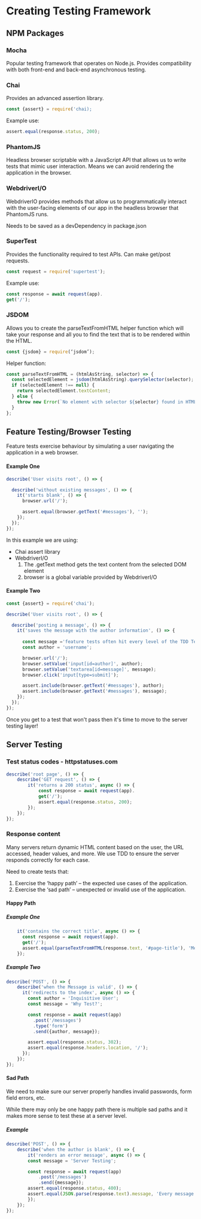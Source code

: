 # Creating Testing Framework

## NPM Packages

### Mocha 

Popular testing framework that operates on Node.js. Provides compatibility with both front-end and back-end asynchronous testing.

### Chai
Provides an advanced assertion library.

```javascript
const {assert} = require('chai);
```

Example use:

```javascript
assert.equal(response.status, 200);
```

### PhantomJS
Headless browser scriptable with a JavaScript API that allows us to write tests that mimic user interaction.
Means we can avoid rendering the application in the browser.

### WebdriverI/O

WebdriverIO provides methods that allow us to programmatically interact with the user-facing elements of our app in the headless browser that PhantomJS runs.

Needs to be saved as a devDependency in package.json

### SuperTest 
Provides the functionality required to test APIs. Can make get/post requests.

```javascript
const request = require('supertest');
```
Example use:

```javascript
const response = await request(app).
get('/');
```

### JSDOM 
Allows you to create the parseTextFromHTML helper function which will take your response and all you to find the text that is to be rendered within the HTML.

```javascript
const {jsdom} = require(‘jsdom’);
```

Helper function: 

```javascript
const parseTextFromHTML = (htmlAsString, selector) => {
  const selectedElement = jsdom(htmlAsString).querySelector(selector);
  if (selectedElement !== null) {
    return selectedElement.textContent;
  } else {
    throw new Error(`No element with selector ${selector} found in HTML string`);
  }
};
```

## Feature Testing/Browser Testing

Feature tests exercise behaviour by simulating a user navigating the application in a web browser.

#### Example One

```javascript
describe('User visits root', () => {

  describe('without existing messages', () => {
    it('starts blank', () => {
      browser.url('/');

      assert.equal(browser.getText('#messages'), '');
    });
  });
});
```

In this example we are using:
* Chai assert library
* WebdriverI/O
    1. The .getText method gets the text content from the selected DOM element
    2. browser is a global variable provided by WebdriverI/O

#### Example Two

```javascript
const {assert} = require('chai');

describe('User visits root', () => {

  describe('posting a message', () => {
    it('saves the message with the author information', () => {
      
      const message ='feature tests often hit every level of the TDD Testing Pyramid';
      const author = 'username';

      browser.url('/');
      browser.setValue('input[id=author]', author);
      browser.setValue('textarea[id=message]', message);
      browser.click('input[type=submit]');

      assert.include(browser.getText('#messages'), author);
      assert.include(browser.getText('#messages'), message);
    });
  });
});
```

Once you get to a test that won't pass then it's time to move to the server testing layer!

## Server Testing

### Test status codes - httpstatuses.com

```javascript
describe('root page', () => {
    describe('GET request', () => {
        it('returns a 200 status', async () => {
            const response = await request(app).
            get('/');
            assert.equal(response.status, 200);
        });
    });
});
```

### Response content
Many servers return dynamic HTML content based on the user, the URL accessed, header values, and more. We use TDD to ensure the server responds correctly for each case. 

Need to create tests that:

1. Exercise the ‘happy path’ – the expected use cases of the application.
1. Exercise the ‘sad path’ – unexpected or invalid use of the application.

#### Happy Path

##### Example One

```javascript
    it('contains the correct title', async () => {
      const response = await request(app).
      get('/');
      assert.equal(parseTextFromHTML(response.text, '#page-title'), 'Messaging App');
    });
```
##### Example Two
```javascript
describe('POST', () => {
    describe('when the Message is valid', () => {
      it('redirects to the index', async () => {
        const author = 'Inquisitive User';
        const message = 'Why Test?';

        const response = await request(app)
          .post('/messages')
          .type('form')
          .send({author, message});

        assert.equal(response.status, 302);
        assert.equal(response.headers.location, '/');
      });
    });
});
```

#### Sad Path 

We need to make sure our server properly handles invalid passwords, form field errors, etc.

While there may only be one happy path there is multiple sad paths and it makes more sense to test these at a server level.

##### Example
```javascript
describe('POST', () => {
    describe('when the author is blank', () => {
        it('renders an error message', async () => {
        const message = 'Server Testing';

        const response = await request(app)
            .post('/messages')
            .send({message});
        assert.equal(response.status, 400);
        assert.equal(JSON.parse(response.text).message, 'Every message requires an author');
        });
    });
});
```



